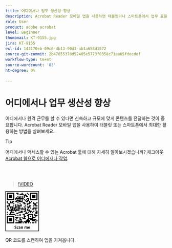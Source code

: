 ```yaml
---
title: 어디에서나 업무 생산성 향상
description: Acrobat Reader 모바일 앱을 사용하면 태블릿이나 스마트폰에서 업무 효율성을 높일 수 있습니다
role: User
product: adobe acrobat
level: Beginner
thumbnail: KT-9155.jpg
jira: KT-9155
exl-id: 143170eb-09c6-4b13-90d3-ab1a658d1572
source-git-commit: 2b47655370d52405e5773f0358c71aa65fdecdef
workflow-type: tm+mt
source-wordcount: '83'
ht-degree: 0%

---
```


# 어디에서나 업무 생산성 향상

어디에서나 원격 근무를 할 수 있다면 신속하고 규모에 맞게 콘텐츠를 전달하는 것이 중요합니다. Acrobat Reader 모바일 앱을 사용하여 태블릿 또는 스마트폰에서 최대한 활용하는 방법을 살펴보세요.

>[!TIP]
>
>어디에서나 액세스할 수 있는 Acrobat 툴에 대해 자세히 알아보시겠습니까? 체크아웃 [Acrobat 웹으로 어디에서나 작업](acrobatweb.md).

<br> 

>[!VIDEO](https://video.tv.adobe.com/v/337972?quality=12&learn=on&hidetitle=true)

![QR 코드](../assets/Acrobatqrcode.jpg)

QR 코드를 스캔하여 앱을 가져옵니다.
